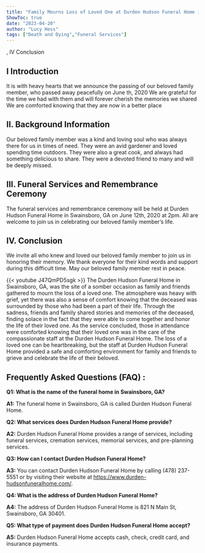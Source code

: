 ```yaml
---
title: "Family Mourns Loss of Loved One at Durden Hudson Funeral Home in Swainsboro, GA"
ShowToc: true 
date: "2023-04-20"
author: "Lucy Hess" 
tags: ["Death and Dying","Funeral Services"]
---
```

, IV Conclusion

## I Introduction
It is with heavy hearts that we announce the passing of our beloved family member, who passed away peacefully on June th, 2020 We are grateful for the time we had with them and will forever cherish the memories we shared We are comforted knowing that they are now in a better place

## II. Background Information
Our beloved family member was a kind and loving soul who was always there for us in times of need. They were an avid gardener and loved spending time outdoors. They were also a great cook, and always had something delicious to share. They were a devoted friend to many and will be deeply missed.

## III. Funeral Services and Remembrance Ceremony
The funeral services and remembrance ceremony will be held at Durden Hudson Funeral Home in Swainsboro, GA on June 12th, 2020 at 2pm. All are welcome to join us in celebrating our beloved family member’s life.

## IV. Conclusion
We invite all who knew and loved our beloved family member to join us in honoring their memory. We thank everyone for their kind words and support during this difficult time. May our beloved family member rest in peace.

{{< youtube J47QmPD5sgk >}} 
The Durden Hudson Funeral Home in Swainsboro, GA, was the site of a somber occasion as family and friends gathered to mourn the loss of a loved one. The atmosphere was heavy with grief, yet there was also a sense of comfort knowing that the deceased was surrounded by those who had been a part of their life. Through the sadness, friends and family shared stories and memories of the deceased, finding solace in the fact that they were able to come together and honor the life of their loved one. As the service concluded, those in attendance were comforted knowing that their loved one was in the care of the compassionate staff at the Durden Hudson Funeral Home. The loss of a loved one can be heartbreaking, but the staff at Durden Hudson Funeral Home provided a safe and comforting environment for family and friends to grieve and celebrate the life of their beloved.

## Frequently Asked Questions (FAQ) :
**Q1: What is the name of the funeral home in Swainsboro, GA?**

**A1:** The funeral home in Swainsboro, GA is called Durden Hudson Funeral Home.

**Q2: What services does Durden Hudson Funeral Home provide?**

**A2:** Durden Hudson Funeral Home provides a range of services, including funeral services, cremation services, memorial services, and pre-planning services.

**Q3: How can I contact Durden Hudson Funeral Home?**

**A3:** You can contact Durden Hudson Funeral Home by calling (478) 237-5551 or by visiting their website at https://www.durden-hudsonfuneralhome.com/.

**Q4: What is the address of Durden Hudson Funeral Home?**

**A4:** The address of Durden Hudson Funeral Home is 821 N Main St, Swainsboro, GA 30401.

**Q5: What type of payment does Durden Hudson Funeral Home accept?**

**A5:** Durden Hudson Funeral Home accepts cash, check, credit card, and insurance payments.



